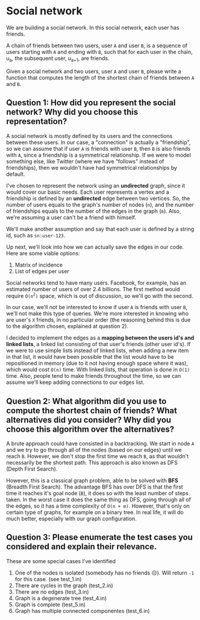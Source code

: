 # Social network
We are building a social network. In this social network, each user has friends.

A chain of friends between two users, user `A` and user `B`, is a sequence of users starting with `A` and ending with `B`, such that for each user in the chain, u<sub>a</sub>, the subsequent user, u<sub>a+1</sub>, are friends.

Given a social network and two users, user `A` and user `B`, please write a function that computes the length of the shortest chain of friends between `A` and `B`.

## Question 1: How did you represent the social network? Why did you choose this representation?
A social network is mostly defined by its users and the connections between these users.
In our case, a "connection" is actually a "friendship", so we can assume that if user `A` is friends with user `B`, then `B` is also friends with `A`, since a friendship is a symmetrical relationship.
If we were to model something else, like Twitter (where we have "follows" instead of friendships), then we wouldn't have had symmetrical relationships by default.

I've chosen to represent the network using an **undirected** graph, since it would cover our basic needs.
Each user represents a vertex and a friendship is defined by an **undirected** edge between two vertices.
So, the number of users equals to the graph's number of nodes (`n`), and the number of friendships equals to the number of the edges in the graph (`m`).
Also, we're assuming a user can't be a friend with himself.

We'll make another assumption and say that each user is defined by a string id, such as `sn:user-123`.

Up next, we'll look into how we can actually save the edges in our code.
Here are some viable options:

1. Matrix of incidence
2. List of edges per user

Social networks tend to have many users. Facebook, for example, has an estimated number of users of over 2.4 billions.
The first method would require `O(n`<sup>`2`</sup>`)` space, which is out of discussion, so we'll go with the second.

In our case, we'll not be interested to know if user `A` is friends with user `B`, we'll not make this type of queries.
We're more interested in knowing who are user's `X` friends, in no particular order (the reasoning behind this is due to the algorithm chosen, explained at question 2).

I decided to implement the edges as a **mapping between the users id's and linked lists**, a linked list consisting of that user's friends (other user id's).
If we were to use simple lists instead of linked lists, when adding a new item in that list, it would have been possible that the list would have to be repositioned in memory (due to it not having enough space where it was), which would cost `O(n)` time.
With linked lists, that operation is done in `O(1)` time.
Also, people tend to make friends throughout the time, so we can assume we'll keep adding connections to our edges list.


## Question 2: What algorithm did you use to compute the shortest chain of friends? What alternatives did you consider? Why did you choose this algorithm over the alternatives?
A brute approach could have consisted in a backtracking.
We start in node `A` and we try to go through all of the nodes (based on our edges) until we reach `B`.
However, we don't stop the first time we reach `B`, as that wouldn't necessarily be the shortest path.
This approach is also known as DFS (Depth First Search).

However, this is a classical graph problem, able to be solved with **BFS** (Breadth First Search).
The advantage BFS has over DFS is that the first time it reaches it's goal node (`B`), it does so with the least number of steps taken.
In the worst case it does the same thing as DFS, going through all of the edges, so it has a time complexity of `O(n + m)`.
However, that's only on certain type of graphs, for example on a binary tree.
In real life, it will do much better, especially with our graph configuration.

## Question 3: Please enumerate the test cases you considered and explain their relevance.
These are some special cases I've identified
1. One of the nodes is isolated (somebody has no friends 😔). Will return `-1` for this case. (see test_1.in)
2. There are cycles in the graph (test_2.in)
3. There are no edges (test_3.in)
4. Graph is a degenerate tree (test_4.in)
5. Graph is complete (test_5.in)
6. Graph has multiple connected componentes (test_6.in)